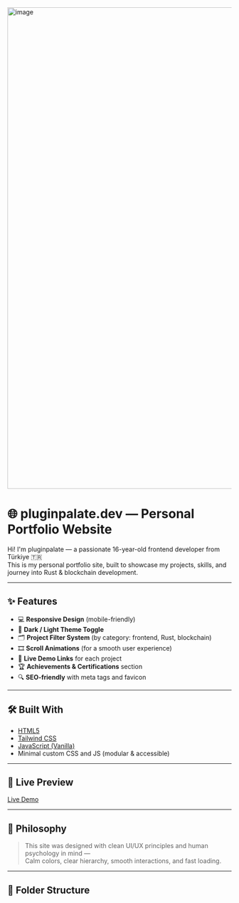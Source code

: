 <img width="1920" height="1080" alt="image" src="https://github.com/user-attachments/assets/44fdd838-42c9-4cfe-b199-4ffb51cf02ec" />

# 🌐 pluginpalate.dev — Personal Portfolio Website

Hi! I'm pluginpalate — a passionate 16-year-old frontend developer from Türkiye 🇹🇷  
This is my personal portfolio site, built to showcase my projects, skills, and journey into Rust & blockchain development.

---

## ✨ Features

- 💻 **Responsive Design** (mobile-friendly)
- 🎨 **Dark / Light Theme Toggle**
- 🗂️ **Project Filter System** (by category: frontend, Rust, blockchain)
- 🎞️ **Scroll Animations** (for a smooth user experience)
- 🔗 **Live Demo Links** for each project
- 🏆 **Achievements & Certifications** section
- 🔍 **SEO-friendly** with meta tags and favicon

---

## 🛠️ Built With

- [HTML5](https://developer.mozilla.org/en-US/docs/Web/Guide/HTML/HTML5)
- [Tailwind CSS](https://tailwindcss.com/)
- [JavaScript (Vanilla)](https://developer.mozilla.org/en-US/docs/Web/JavaScript)
- Minimal custom CSS and JS (modular & accessible)

---

## 📸 Live Preview

[Live Demo](https://pluginpalate.github.io/portfolio/)


---

## 🧠 Philosophy

> This site was designed with clean UI/UX principles and human psychology in mind —  
> Calm colors, clear hierarchy, smooth interactions, and fast loading.

---

## 🧩 Folder Structure

